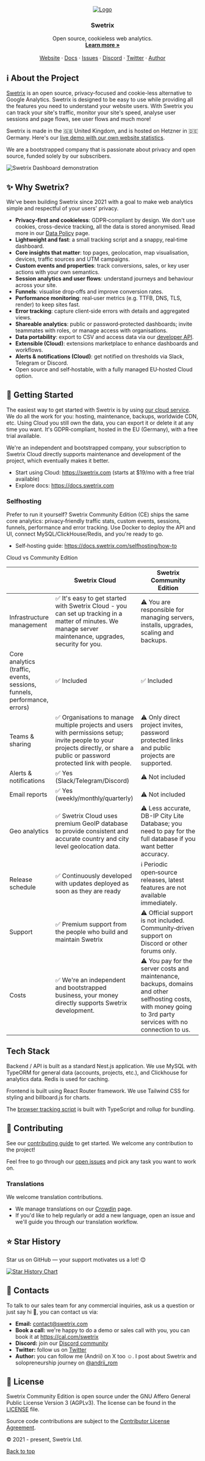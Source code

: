 <a name="top"></a>

<p align="center">
  <a href="https://github.com/Swetrix/swetrix">
   <img src="https://swetrix.com/assets/readme-image.png" alt="Logo">
  </a>

  <h3 align="center">Swetrix</h3>

  <p align="center">
    Open source, cookieless web analytics.
    <br />
    <a href="https://swetrix.com"><strong>Learn more »</strong></a>
    <br />
    <br />
    <a href="https://swetrix.com">Website</a>
    ·
    <a href="https://docs.swetrix.com">Docs</a>
    ·
    <a href="https://github.com/Swetrix/swetrix/issues">Issues</a>
    ·
    <a href="https://swetrix.com/discord">Discord</a>
    ·
    <a href="https://x.com/swetrix">Twitter</a>
    ·
    <a href="https://x.com/andrii_rom">Author</a>
  </p>
</p>

## ℹ️ About the Project

[Swetrix](https://swetrix.com) is an open source, privacy-focused and cookie-less alternative to Google Analytics. Swetrix is designed to be easy to use while providing all the features you need to understand your website users. With Swetrix you can track your site's traffic, monitor your site's speed, analyse user sessions and page flows, see user flows and much more!

Swetrix is made in the 🇬🇧 United Kingdom, and is hosted on Hetzner in 🇩🇪 Germany. Here's our [live demo with our own website statistics](https://swetrix.com/projects/STEzHcB1rALV).

We are a bootstrapped company that is passionate about privacy and open source, funded solely by our subscribers.

<picture>
  <source media="(prefers-color-scheme: dark)" srcset="https://swetrix.com/assets/screenshot_dark.png?v=1">
  <img alt="Swetrix Dashboard demonstration" src="https://swetrix.com/assets/screenshot_light.png?v=1">
</picture>

## ✨ Why Swetrix?

We've been building Swetrix since 2021 with a goal to make web analytics simple and respectful of your users' privacy.

- **Privacy‑first and cookieless**: GDPR‑compliant by design. We don't use cookies, cross-device tracking, all the data is stored anonymised. Read more in our [Data Policy](https://swetrix.com/data-policy) page.
- **Lightweight and fast**: a small tracking script and a snappy, real‑time dashboard.
- **Core insights that matter**: top pages, geolocation, map visualisation, devices, traffic sources and UTM campaigns.
- **Custom events and properties**: track conversions, sales, or key user actions with your own semantics.
- **Session analytics and user flows**: understand journeys and behaviour across your site.
- **Funnels**: visualise drop‑offs and improve conversion rates.
- **Performance monitoring**: real‑user metrics (e.g. TTFB, DNS, TLS, render) to keep sites fast.
- **Error tracking**: capture client‑side errors with details and aggregated views.
- **Shareable analytics**: public or password‑protected dashboards; invite teammates with roles, or manage access with organisations.
- **Data portability**: export to CSV and access data via our [developer API](https://docs.swetrix.com/statistics-api).
- **Extensible (Cloud)**: extensions marketplace to enhance dashboards and workflows.
- **Alerts & notifications (Cloud)**: get notified on thresholds via Slack, Telegram or Discord.
- Open source and self‑hostable, with a fully managed EU‑hosted Cloud option.

## 🚀 Getting Started

The easiest way to get started with Swetrix is by using [our cloud service](https://swetrix.com). We do all the work for you: hosting, maintenance, backups, worldwide CDN, etc. Using Cloud you still own the data, you can export it or delete it at any time you want. It's GDPR‑compliant, hosted in the EU (Germany), with a free trial available.

We're an independent and bootstrapped company, your subscription to Swetrix Cloud directly supports maintenance and development of the project, which eventually makes it better.

- Start using Cloud: https://swetrix.com (starts at $19/mo with a free trial available)
- Explore docs: https://docs.swetrix.com

### Selfhosting

Prefer to run it yourself? Swetrix Community Edition (CE) ships the same core analytics: privacy‑friendly traffic stats, custom events, sessions, funnels, performance and error tracking. Use Docker to deploy the API and UI, connect MySQL/ClickHouse/Redis, and you're ready to go.

- Self‑hosting guide: https://docs.swetrix.com/selfhosting/how-to

Cloud vs Community Edition

|                                                                          | Swetrix Cloud                                                                                                                                                                     | Swetrix Community Edition                                                                                                                                       |
| ------------------------------------------------------------------------ | --------------------------------------------------------------------------------------------------------------------------------------------------------------------------------- | --------------------------------------------------------------------------------------------------------------------------------------------------------------- |
| Infrastructure management                                                | ✅ It's easy to get started with Swetrix Cloud - you can set up tracking in a matter of minutes. We manage server maintenance, upgrades, security for you.                        | ⚠️ You are responsible for managing servers, installs, upgrades, scaling and backups.                                                                           |
| Core analytics (traffic, events, sessions, funnels, performance, errors) | ✅ Included                                                                                                                                                                       | ✅ Included                                                                                                                                                     |
| Teams & sharing                                                          | ✅ Organisations to manage multiple projects and users with permissions setup; invite people to your projects directly, or share a public or password protected link with people. | ⚠️ Only direct project invites, password protected links and public projects are supported.                                                                     |
| Alerts & notifications                                                   | ✅ Yes (Slack/Telegram/Discord)                                                                                                                                                   | ⚠️ Not included                                                                                                                                                 |
| Email reports                                                            | ✅ Yes (weekly/monthly/quarterly)                                                                                                                                                 | ⚠️ Not included                                                                                                                                                 |
| Geo analytics                                                            | ✅ Swetrix Cloud uses premium GeoIP database to provide consistent and accurate country and city level geolocation data.                                                          | ⚠️ Less accurate, DB-IP City Lite Database; you need to pay for the full database if you want better accuracy.                                                  |
| Release schedule                                                         | ✅ Continuously developed with updates deployed as soon as they are ready                                                                                                         | ℹ️ Periodic open‑source releases, latest features are not available immediately.                                                                                |
| Support                                                                  | ✅ Premium support from the people who build and maintain Swetrix                                                                                                                 | ⚠️ Official support is not included. Community‑driven support on Discord or other forums only.                                                                  |
| Costs                                                                    | ✅ We're an independent and bootstrapped business, your money directly supports Swetrix development.                                                                              | ⚠️ You pay for the server costs and maintenance, backups, domains and other selfhosting costs, with money going to 3rd party services with no connection to us. |

## Tech Stack

Backend / API is built as a standard Nest.js application. We use MySQL with TypeORM for general data (accounts, projects, etc.), and Clickhouse for analytics data. Redis is used for caching.

Frontend is built using React Router framework. We use Tailwind CSS for styling and billboard.js for charts.

The [browser tracking script](https://github.com/Swetrix/swetrix-js) is built with TypeScript and rollup for bundling.

## 🤝 Contributing

See our [contributing guide](./CONTRIBUTING.MD) to get started. We welcome any contribution to the project!

Feel free to go through our [open issues](https://github.com/Swetrix/swetrix/issues) and pick any task you want to work on.

### Translations

We welcome translation contributions.

- We manage translations on our [Crowdin](https://crowdin.com/project/swetrix) page.
- If you'd like to help regularly or add a new language, open an issue and we'll guide you through our translation workflow.

## ⭐️ Star History

Star us on GitHub — your support motivates us a lot! 😊

<a href="https://www.star-history.com/#swetrix/swetrix&type=date&legend=top-left">
 <picture>
   <source media="(prefers-color-scheme: dark)" srcset="https://api.star-history.com/svg?repos=swetrix/swetrix&type=date&theme=dark&legend=top-left" />
   <source media="(prefers-color-scheme: light)" srcset="https://api.star-history.com/svg?repos=swetrix/swetrix&type=date&legend=top-left" />
   <img alt="Star History Chart" src="https://api.star-history.com/svg?repos=swetrix/swetrix&type=date&legend=top-left" />
 </picture>
</a>

## 💬 Contacts

To talk to our sales team for any commercial inquiries, ask us a question or just say hi 👋, you can contact us via:

- **Email:** contact@swetrix.com
- **Book a call:** we're happy to do a demo or sales call with you, you can book it at https://cal.com/swetrix
- **Discord:** join our [Discord community](https://swetrix.com/discord)
- **Twitter:** follow us on [Twitter](https://x.com/swetrix)
- **Author:** you can follow me (Andrii) on X too ☺️. I post about Swetrix and solopreneurship journey on [@andrii_rom](https://x.com/andrii_rom)

## 📃 License

Swetrix Community Edition is open source under the GNU Affero General Public License Version 3 (AGPLv3). The license can be found in the [LICENSE](./LICENSE) file.

Source code contributions are subject to the [Contributor License Agreement](https://gist.github.com/Blaumaus/cb232e7c2506b9feec188194a77cb9f9).

© 2021 - present, Swetrix Ltd.

[Back to top](#top)
